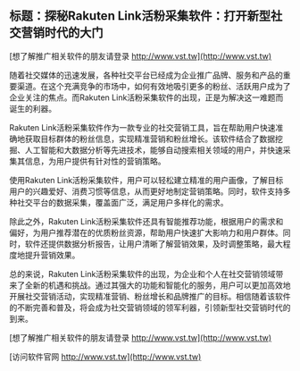 ## **标题：探秘Rakuten Link活粉采集软件：打开新型社交营销时代的大门**

[想了解推广相关软件的朋友请登录 http://www.vst.tw](http://www.vst.tw)

随着社交媒体的迅速发展，各种社交平台已经成为企业推广品牌、服务和产品的重要渠道。在这个充满竞争的市场中，如何有效地吸引更多的粉丝、活跃用户成为了企业关注的焦点。而Rakuten Link活粉采集软件的出现，正是为解决这一难题而诞生的利器。

Rakuten Link活粉采集软件作为一款专业的社交营销工具，旨在帮助用户快速准确地获取目标群体的粉丝信息，实现精准营销和粉丝增长。该软件结合了数据挖掘、人工智能和大数据分析等先进技术，能够自动搜索相关领域的用户，并快速采集其信息，为用户提供有针对性的营销策略。

使用Rakuten Link活粉采集软件，用户可以轻松建立精准的用户画像，了解目标用户的兴趣爱好、消费习惯等信息，从而更好地制定营销策略。同时，软件支持多种社交平台的数据采集，覆盖面广泛，满足用户多样化的需求。

除此之外，Rakuten Link活粉采集软件还具有智能推荐功能，根据用户的需求和偏好，为用户推荐潜在的优质粉丝资源，帮助用户快速扩大影响力和用户群体。同时，软件还提供数据分析报告，让用户清晰了解营销效果，及时调整策略，最大程度地提升营销效果。

总的来说，Rakuten Link活粉采集软件的出现，为企业和个人在社交营销领域带来了全新的机遇和挑战。通过其强大的功能和智能化的服务，用户可以更加高效地开展社交营销活动，实现精准营销、粉丝增长和品牌推广的目标。相信随着该软件的不断完善和普及，将会成为社交营销领域的领军利器，引领新型社交营销时代的到来。

[想了解推广相关软件的朋友请登录 http://www.vst.tw](http://www.vst.tw)


[访问软件官网 http://www.vst.tw](http://www.vst.tw)
